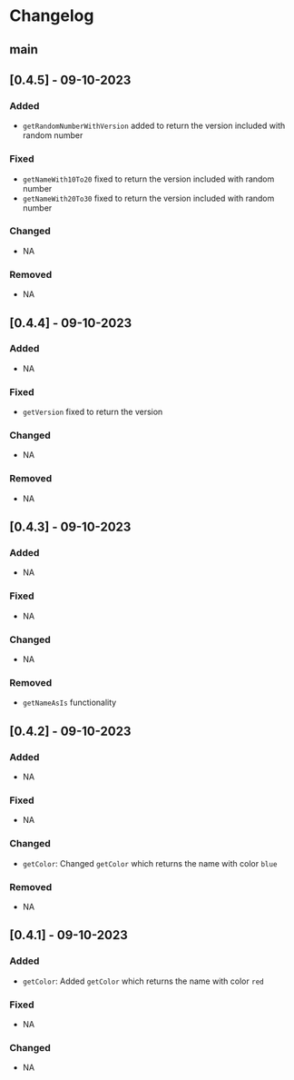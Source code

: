 # Changelog

## main

## [0.4.5] - 09-10-2023

### Added

- `getRandomNumberWithVersion` added to return the version included with random number

### Fixed

- `getNameWith10To20` fixed to return the version included with random number
- `getNameWith20To30` fixed to return the version included with random number

### Changed

- NA

### Removed

- NA

## [0.4.4] - 09-10-2023

### Added

- NA

### Fixed

- `getVersion` fixed to return the version

### Changed

- NA

### Removed

- NA

## [0.4.3] - 09-10-2023

### Added

- NA

### Fixed

- NA

### Changed

- NA

### Removed

- `getNameAsIs` functionality

## [0.4.2] - 09-10-2023

### Added

- NA

### Fixed

- NA

### Changed

- `getColor`: Changed `getColor` which returns the name with color `blue`

### Removed

- NA

## [0.4.1] - 09-10-2023

### Added

- `getColor`: Added `getColor` which returns the name with color `red`

### Fixed

- NA

### Changed

- NA